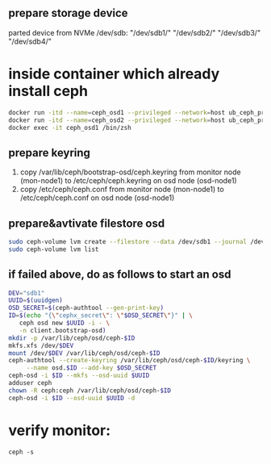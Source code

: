 ## prepare storage device
parted device from NVMe /dev/sdb: "/dev/sdb1/" "/dev/sdb2/" "/dev/sdb3/" "/dev/sdb4/"

# inside container which already install ceph
```bash
docker run -itd --name=ceph_osd1 --privileged --network=host ub_ceph_prod:v17.1.0
docker run -itd --name=ceph_osd2 --privileged --network=host ub_ceph_prod:v17.1.0
docker exec -it ceph_osd1 /bin/zsh
```

## prepare keyring
1. copy /var/lib/ceph/bootstrap-osd/ceph.keyring from monitor node (mon-node1) to /etc/ceph/ceph.keyring on osd node (osd-node1)
2. copy /etc/ceph/ceph.conf from monitor node (mon-node1) to /etc/ceph/ceph.conf on osd node (osd-node1)

## prepare&avtivate filestore osd
```bash
sudo ceph-volume lvm create --filestore --data /dev/sdb1 --journal /dev/sdb2
sudo ceph-volume lvm list
```

## if failed above, do as follows to start an osd
```bash
DEV="sdb1"
UUID=$(uuidgen)
OSD_SECRET=$(ceph-authtool --gen-print-key)
ID=$(echo "{\"cephx_secret\": \"$OSD_SECRET\"}" | \
   ceph osd new $UUID -i - \
   -n client.bootstrap-osd)
mkdir -p /var/lib/ceph/osd/ceph-$ID
mkfs.xfs /dev/$DEV
mount /dev/$DEV /var/lib/ceph/osd/ceph-$ID
ceph-authtool --create-keyring /var/lib/ceph/osd/ceph-$ID/keyring \
     --name osd.$ID --add-key $OSD_SECRET
ceph-osd -i $ID --mkfs --osd-uuid $UUID
adduser ceph
chown -R ceph:ceph /var/lib/ceph/osd/ceph-$ID
ceph-osd -i $ID --osd-uuid $UUID -d
```


# verify monitor:
`ceph -s`

